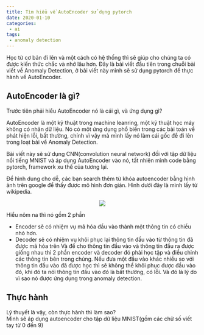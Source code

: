 ```yaml
---
title: Tìm hiểu về AutoEncoder sử dụng pytorch
date: 2020-01-10
categories:
 - ai
tags:
 - anomaly detection
---
```

Học từ cơ bản đi lên và một cách có hệ thống thì sẽ giúp cho chúng ta có được kiến thức chắc và nhớ lâu hơn.
Đây là bài viết đầu tiên trong chuỗi bài viết về Anomaly Detection, ở bài viết này mình sẽ sử dụng pytorch để thực hành về AutoEncoder.

## AutoEncoder là gì?
Trước tiên phải hiểu AutoEncoder nó là cái gì, và ứng dụng gì?

AutoEncoder là một kỹ thuật trong machine leanring, một kỹ thuật học máy không có nhãn dữ liệu. Nó có một ứng dụng phổ biến trong các bài toán về phát hiện lỗi, bất thường,
chính vì vậy mà mình lấy nó làm cái gốc để đi lên trong loạt bài về Anomaly Detection.

Bài viết này sẽ sử dụng CNN(convolution neural network) đối với tập dữ liệu nổi tiếng MNIST và áp dụng AutoEncoder vào nó, 
tất nhiên mình code bằng pytorch, framework xu thế của tương lại.

Để hình dung cho dễ, các bạn search thêm từ khóa autoencoder bằng hình ảnh trên google để thấy được mô hình đơn giản. Hình dưới đây là mình lấy từ wikipedia.
<p align="center">
  <img src="https://upload.wikimedia.org/wikipedia/commons/thumb/3/37/Autoencoder_schema.png/220px-Autoencoder_schema.png">
</p>

Hiểu nôm na thì nó gồm 2 phần
- Encoder sẽ có nhiệm vụ mã hóa đầu vào thành một thông tin có chiều nhỏ hơn.
- Decoder sẽ có nhiệm vụ khôi phục lại thông tin đầu vào từ thông tin đã được mã hóa trên
Và để cho thông tin đầu vào và thông tin đầu ra được giống nhau thì 2 phần encoder và decoder đó phải học tập và điều chỉnh các thông tin bên trong chúng.
Nếu đưa một đầu vào khác nhiều so với thông tin đầu vào đã được học thì sẽ không thể khôi phục được đầu vào đó, khi đó ta nói thông tin đầu vào đó là bất thường, có lỗi.
Và đó là lý do vì sao nó được ứng dụng trong anomaly detection.


## Thực hành
Lý thuyết là vậy, còn thực hành thì làm sao?  
Mình sẽ áp dụng autoencoder cho tập dữ liệu MNIST(gồm các chữ số viết tay từ 0 đến 9)
